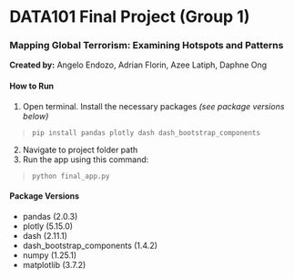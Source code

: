 # DATA101 Final Project (Group 1)
### Mapping Global Terrorism: Examining Hotspots and Patterns

**Created by:** Angelo Endozo, Adrian Florin, Azee Latiph, Daphne Ong

#### How to Run ####
1. Open terminal. Install the necessary packages *(see package versions below)*  

> ```pip install pandas plotly dash dash_bootstrap_components```

2. Navigate to project folder path
3. Run the app using this command:
> ```python final_app.py```

#### Package Versions ####
* pandas (2.0.3)
* plotly (5.15.0)
* dash (2.11.1)
* dash_bootstrap_components (1.4.2)
* numpy (1.25.1)
* matplotlib (3.7.2)
